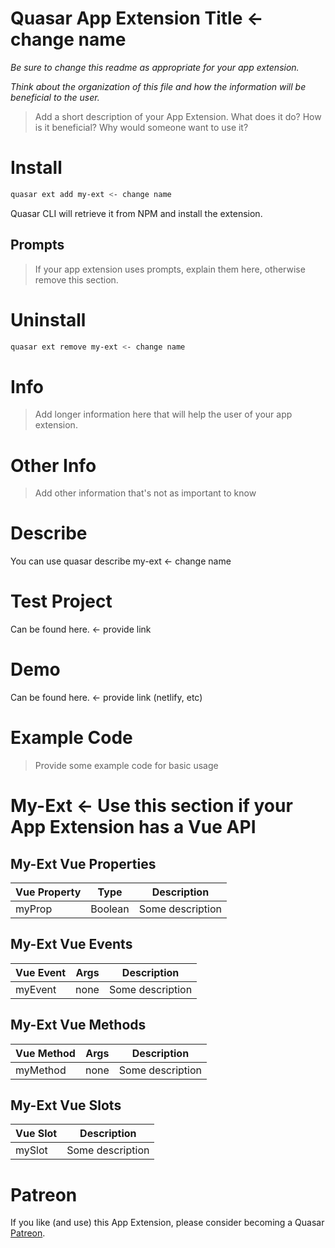 Quasar App Extension Title <- change name
===

_Be sure to change this readme as appropriate for your app extension._

_Think about the organization of this file and how the information will be beneficial to the user._

> Add a short description of your App Extension. What does it do? How is it beneficial? Why would someone want to use it?

# Install
```bash
quasar ext add my-ext <- change name
```
Quasar CLI will retrieve it from NPM and install the extension.

## Prompts

> If your app extension uses prompts, explain them here, otherwise remove this section.

# Uninstall
```bash
quasar ext remove my-ext <- change name
```

# Info
> Add longer information here that will help the user of your app extension.

# Other Info
> Add other information that's not as important to know

# Describe
You can use quasar describe my-ext <- change name

# Test Project
Can be found here. <- provide link

# Demo
Can be found here. <- provide link (netlify, etc)

# Example Code
> Provide some example code for basic usage

# My-Ext <- Use this section if your App Extension has a Vue API

## My-Ext Vue Properties
| Vue&nbsp;Property | Type	| Description |
|---|---|---|
| myProp | Boolean | Some description |

## My-Ext Vue Events
| Vue&nbsp;Event | Args	| Description |
|---|---|---|
| myEvent | none | Some description |

## My-Ext Vue Methods
| Vue&nbsp;Method | Args	| Description |
|---|---|---|
| myMethod | none | Some description |

## My-Ext Vue Slots
| Vue&nbsp;Slot | Description |
|---|---|
| mySlot | Some description |

# Patreon
If you like (and use) this App Extension, please consider becoming a Quasar [Patreon](https://www.patreon.com/quasarframework).
